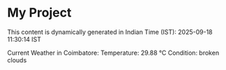 # My Project

This content is dynamically generated in Indian Time (IST): 2025-09-18 11:30:14 IST


Current Weather in Coimbatore:
Temperature: 29.88 °C
Condition: broken clouds
